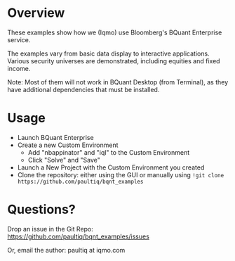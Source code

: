 # Overview

These examples show how we (Iqmo) use Bloomberg's BQuant Enterprise service.

The examples vary from basic data display to interactive applications. Various security universes are demonstrated, including equities and fixed income.

Note: Most of them will not work in BQuant Desktop (from Terminal), as they have additional dependencies that must be installed.

# Usage

- Launch BQuant Enterprise
- Create a new Custom Environment
  - Add "nbappinator" and "iql" to the Custom Environment
  - Click "Solve" and "Save"
- Launch a New Project with the Custom Environment you created
- Clone the repository: either using the GUI or manually using `!git clone https://github.com/paultiq/bqnt_examples`

# Questions?

Drop an issue in the Git Repo: https://github.com/paultiq/bqnt_examples/issues

Or, email the author: paultiq at iqmo.com
